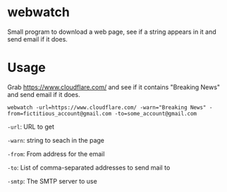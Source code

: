 # webwatch

Small program to download a web page, see if a string appears in it
and send email if it does.

# Usage

Grab https://www.cloudflare.com/ and see if it contains "Breaking
News" and send email if it does.

```webwatch -url=https://www.cloudflare.com/ -warn="Breaking News" -from=fictitious_account@gmail.com -to=some_account@gmail.com```

`-url`: URL to get

`-warn`: string to seach in the page

`-from`: From address for the email

`-to`: List of comma-separated addresses to send mail to

`-smtp`: The SMTP server to use
